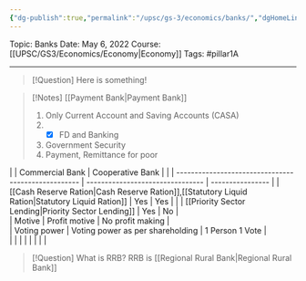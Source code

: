 ```yaml
---
{"dg-publish":true,"permalink":"/upsc/gs-3/economics/banks/","dgHomeLink":true,"dgPassFrontmatter":false}
---
```


Topic: Banks
Date: May 6, 2022
Course: [[UPSC/GS3/Economics/Economy|Economy]]
Tags: #pillar1A 

---

> [!Question]
> Here is something! 


> [!Notes] [[Payment Bank|Payment Bank]]
> 1. Only Current Account and Saving Accounts (CASA)
> 2. - [x]  FD and Banking 
> 3. Government Security
> 4. Payment, Remittance for poor




|                                                     | Commercial Bank                  | Cooperative Bank |     |
| --------------------------------------------------- | -------------------------------- | ---------------- | 
| [[Cash Reserve Ration|Cash Reserve Ration]],[[Statutory Liquid Ration|Statutory Liquid Ration]] | Yes                              | Yes              |     |
| [[Priority Sector Lending|Priority Sector Lending]]                         | Yes                              | No               |     
| Motive                                              | Profit motive                    | No profit making |     
| Voting power                                        | Voting power as per shareholding | 1 Person 1 Vote  |     
|                                                     |                                  |                  |                                                       |                                  |                  |     |


> [!Question] What is RRB?
> RRB is [[Regional Rural Bank|Regional Rural Bank]]


